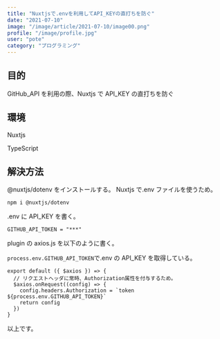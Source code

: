 ```yaml
---
title: "Nuxtjsで.envを利用してAPI_KEYの直打ちを防ぐ"
date: "2021-07-10"
image: "/image/article/2021-07-10/image00.png"
profile: "/image/profile.jpg"
user: "pote"
category: "プログラミング"
---
```


## 目的

GitHub_API を利用の際、Nuxtjs で API_KEY の直打ちを防ぐ

## 環境

Nuxtjs

TypeScript

## 解決方法

@nuxtjs/dotenv をインストールする。
Nuxtjs で.env ファイルを使うため。

```
npm i @nuxtjs/dotenv
```

.env に API_KEY を書く。

```
GITHUB_API_TOKEN = "***"
```

plugin の axios.js を以下のように書く。

`process.env.GITHUB_API_TOKEN`で.env の API_KEY を取得している。

```
export default ({ $axios }) => {
  // リクエストヘッダに常時、Authorization属性を付与するため。
  $axios.onRequest((config) => {
    config.headers.Authorization = `token ${process.env.GITHUB_API_TOKEN}`
    return config
  })
}
```

以上です。
